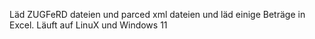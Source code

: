 Läd ZUGFeRD dateien und parced xml dateien und läd einige Beträge in Excel. Läuft auf LinuX und Windows 11
